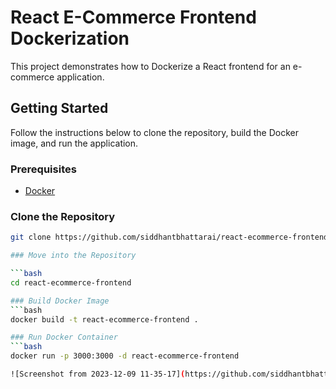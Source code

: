 # React E-Commerce Frontend Dockerization

This project demonstrates how to Dockerize a React frontend for an e-commerce application.

## Getting Started

Follow the instructions below to clone the repository, build the Docker image, and run the application.

### Prerequisites

- [Docker](https://www.docker.com/)

### Clone the Repository

```bash
git clone https://github.com/siddhantbhattarai/react-ecommerce-frontend.git

### Move into the Repository

```bash
cd react-ecommerce-frontend

### Build Docker Image
```bash
docker build -t react-ecommerce-frontend .

### Run Docker Container
```bash
docker run -p 3000:3000 -d react-ecommerce-frontend

![Screenshot from 2023-12-09 11-35-17](https://github.com/siddhantbhattarai/react-ecommerce-frontend/assets/94698034/926fdbb9-709a-4d80-b1a0-9ad624650d19)



